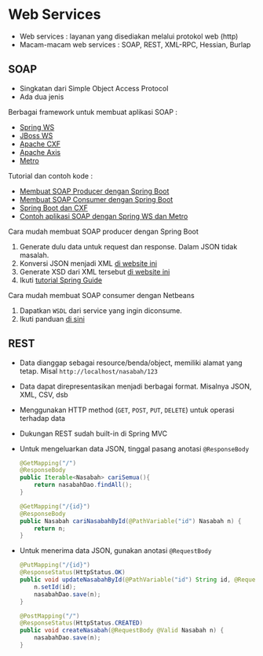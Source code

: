 # Web Services #

* Web services : layanan yang disediakan melalui protokol web (http)
* Macam-macam web services : SOAP, REST, XML-RPC, Hessian, Burlap

## SOAP ##

* Singkatan dari Simple Object Access Protocol
* Ada dua jenis

Berbagai framework untuk membuat aplikasi SOAP :
* [Spring WS](http://projects.spring.io/spring-ws/)
* [JBoss WS](http://jbossws.jboss.org/)
* [Apache CXF](http://cxf.apache.org/)
* [Apache Axis](http://axis.apache.org/)
* [Metro](https://javaee.github.io/metro/)

Tutorial dan contoh kode :

* [Membuat SOAP Producer dengan Spring Boot](https://spring.io/guides/gs/producing-web-service/)
* [Membuat SOAP Consumer dengan Spring Boot](https://spring.io/guides/gs/consuming-web-service/)
* [Spring Boot dan CXF](https://blog.codecentric.de/en/2016/02/spring-boot-apache-cxf/)
* [Contoh aplikasi SOAP dengan Spring WS dan Metro](https://github.com/endymuhardin/training-ws-2012-01)

Cara mudah membuat SOAP producer dengan Spring Boot

1. Generate dulu data untuk request dan response. Dalam JSON tidak masalah.
2. Konversi JSON menjadi XML [di website ini](https://www.freeformatter.com/json-to-xml-converter.html)
3. Generate XSD dari XML tersebut [di website ini](https://www.freeformatter.com/xsd-generator.html)
4. Ikuti [tutorial Spring Guide](https://spring.io/guides/gs/producing-web-service/)

Cara mudah membuat SOAP consumer dengan Netbeans

1. Dapatkan `WSDL` dari service yang ingin diconsume.
2. Ikuti panduan [di sini](https://netbeans.org/kb/docs/websvc/client.html)

## REST ##

* Data dianggap sebagai resource/benda/object, memiliki alamat yang tetap. Misal `http://localhost/nasabah/123`
* Data dapat direpresentasikan menjadi berbagai format. Misalnya JSON, XML, CSV, dsb
* Menggunakan HTTP method (`GET`, `POST`, `PUT`, `DELETE`) untuk operasi terhadap data
* Dukungan REST sudah built-in di Spring MVC
* Untuk mengeluarkan data JSON, tinggal pasang anotasi `@ResponseBody`

    ```java
    @GetMapping("/")
	@ResponseBody
	public Iterable<Nasabah> cariSemua(){
		return nasabahDao.findAll();
	}

    @GetMapping("/{id}")
	@ResponseBody
	public Nasabah cariNasabahById(@PathVariable("id") Nasabah n) {
		return n;
	}
    ```

* Untuk menerima data JSON, gunakan anotasi `@RequestBody`

    ```java
    @PutMapping("/{id}")
	@ResponseStatus(HttpStatus.OK)
	public void updateNasabahById(@PathVariable("id") String id, @RequestBody @Valid Nasabah n) {
		n.setId(id);
		nasabahDao.save(n);
	}

    @PostMapping("/")
	@ResponseStatus(HttpStatus.CREATED)
	public void createNasabah(@RequestBody @Valid Nasabah n) {
		nasabahDao.save(n);
	}
    ```
